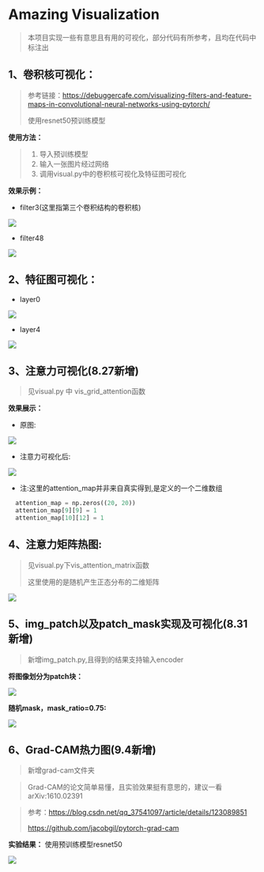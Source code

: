 # Amazing Visualization
> 本项目实现一些有意思且有用的可视化，部分代码有所参考，且均在代码中标注出

## 1、卷积核可视化：
> 参考链接：https://debuggercafe.com/visualizing-filters-and-feature-maps-in-convolutional-neural-networks-using-pytorch/
> 
> 使用resnet50预训练模型

  **使用方法：**
> 1. 导入预训练模型
> 2. 输入一张图片经过网络
> 3. 调用visual.py中的卷积核可视化及特征图可视化

  **效果示例：**
  - filter3(这里指第三个卷积结构的卷积核)
  
  ![](imgs_out/filter_3.png)
  - filter48
  
  ![](imgs_out/filter_48.png)
  
## 2、特征图可视化：
  - layer0

  ![](imgs_out/layer_0.png)
  - layer4

  ![](imgs_out/layer_4.png)
  
## 3、注意力可视化(8.27新增)
  
> 见visual.py 中 vis_grid_attention函数

  **效果展示：**  
  - 原图:
  
  ![](imgs_in/dog_1.jpg)
  - 注意力可视化后:
  
  ![](imgs_out/dog_1_with_attention.jpg)
  - 注:这里的attention_map并非来自真实得到,是定义的一个二维数组
  ```python
    attention_map = np.zeros((20, 20))
    attention_map[9][9] = 1
    attention_map[10][12] = 1
  ```
## 4、注意力矩阵热图:
> 见visual.py下vis_attention_matrix函数
> 
> 这里使用的是随机产生正态分布的二维矩阵
  
  ![](imgs_out/attention_matrix_0.png)
  
## 5、img_patch以及patch_mask实现及可视化(8.31新增)
> 新增img_patch.py,且得到的结果支持输入encoder
  
  **将图像划分为patch块：**
  
  ![](imgs_out/img_patch.png)
  
  **随机mask，mask_ratio=0.75:**
  
  ![](imgs_out/masked_patch.png)
  
## 6、Grad-CAM热力图(9.4新增)
> 新增grad-cam文件夹

> Grad-CAM的论文简单易懂，且实验效果挺有意思的，建议一看arXiv:1610.02391

> 参考：https://blog.csdn.net/qq_37541097/article/details/123089851
> 
> https://github.com/jacobgil/pytorch-grad-cam

**实验结果：**
使用预训练模型resnet50

![](imgs_out/grad-cam.png)